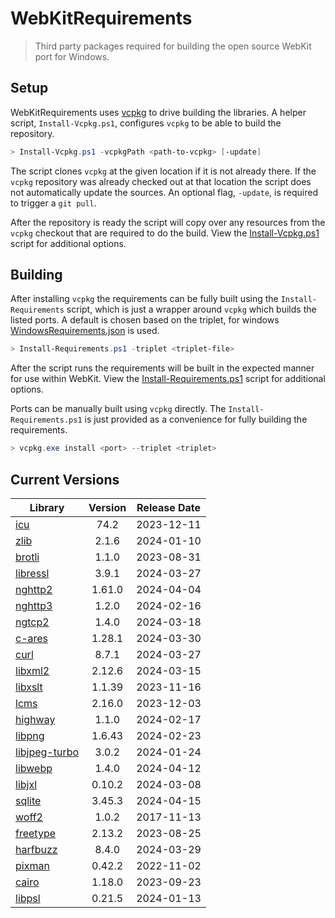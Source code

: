 # WebKitRequirements
> Third party packages required for building the open source WebKit port for Windows.

## Setup

WebKitRequirements uses [vcpkg](https://github.com/microsoft/vcpkg) to drive
building the libraries. A helper script, `Install-Vcpkg.ps1`, configures
`vcpkg` to be able to build the repository.

```powershell
> Install-Vcpkg.ps1 -vcpkgPath <path-to-vcpkg> [-update]
```

The script clones `vcpkg` at the given location if it is not already there. If
the `vcpkg` repository was already checked out at that location the script does
not automatically update the sources. An optional flag, `-update`, is required
to trigger a `git pull`.

After the repository is ready the script will copy over any resources from the
`vcpkg` checkout that are required to do the build. View the
[Install-Vcpkg.ps1](Install-Vcpkg.ps1) script for additional options.

## Building

After installing `vcpkg` the requirements can be fully built using the
`Install-Requirements` script, which is just a wrapper around `vcpkg` which
builds the listed ports. A default is chosen based on the triplet, for windows
[WindowsRequirements.json](WindowsRequirements.json) is used.

```powershell
> Install-Requirements.ps1 -triplet <triplet-file>
```

After the script runs the requirements will be built in the expected manner for
use within WebKit. View the
[Install-Requirements.ps1](Install-Requirements.ps1) script for additional
options.

Ports can be manually built using `vcpkg` directly. The
`Install-Requirements.ps1` is just provided as a convenience for fully building
the requirements.

```powershell
> vcpkg.exe install <port> --triplet <triplet>
```

## Current Versions

| Library | Version | Release Date |
|---|:---:|:---:|
| [icu](http://site.icu-project.org) | 74.2 | 2023-12-11 |
| [zlib](https://github.com/zlib-ng/zlib-ng) | 2.1.6 | 2024-01-10 |
| [brotli](https://github.com/google/brotli) | 1.1.0 | 2023-08-31 |
| [libressl](https://www.libressl.org) | 3.9.1 | 2024-03-27 |
| [nghttp2](https://nghttp2.org) | 1.61.0 | 2024-04-04 |
| [nghttp3](https://github.com/ngtcp2/nghttp3) | 1.2.0 | 2024-02-16 |
| [ngtcp2](https://github.com/ngtcp2/ngtcp2) | 1.4.0 | 2024-03-18 |
| [c-ares](https://c-ares.org) | 1.28.1 | 2024-03-30 |
| [curl](https://curl.se) | 8.7.1 | 2024-03-27 |
| [libxml2](http://xmlsoft.org) | 2.12.6 | 2024-03-15 |
| [libxslt](http://xmlsoft.org/libxslt) | 1.1.39 | 2023-11-16 |
| [lcms](https://www.littlecms.com/) | 2.16.0 | 2023-12-03 |
| [highway](https://github.com/google/highway) | 1.1.0 | 2024-02-17 |
| [libpng](http://www.libpng.org/pub/png/libpng.html) | 1.6.43 | 2024-02-23 |
| [libjpeg-turbo](http://libjpeg-turbo.virtualgl.org) | 3.0.2 | 2024-01-24 |
| [libwebp](https://github.com/webmproject/libwebp) | 1.4.0 | 2024-04-12 |
| [libjxl](https://github.com/libjxl/libjxl) | 0.10.2 | 2024-03-08 |
| [sqlite](http://sqlite.org) | 3.45.3 | 2024-04-15 |
| [woff2](https://github.com/google/woff2) | 1.0.2 | 2017-11-13 |
| [freetype](https://www.freetype.org) | 2.13.2 | 2023-08-25 |
| [harfbuzz](https://github.com/harfbuzz/harfbuzz) | 8.4.0 | 2024-03-29 |
| [pixman](http://www.pixman.org) | 0.42.2 | 2022-11-02 |
| [cairo](https://gitlab.freedesktop.org/cairo/cairo) | 1.18.0 | 2023-09-23 |
| [libpsl](https://github.com/rockdaboot/libpsl) | 0.21.5 | 2024-01-13 |
